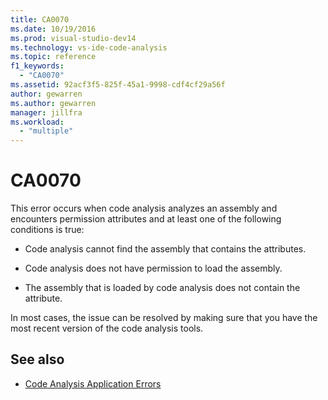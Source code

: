 ```yaml
---
title: CA0070
ms.date: 10/19/2016
ms.prod: visual-studio-dev14
ms.technology: vs-ide-code-analysis
ms.topic: reference
f1_keywords:
  - "CA0070"
ms.assetid: 92acf3f5-825f-45a1-9998-cdf4cf29a56f
author: gewarren
ms.author: gewarren
manager: jillfra
ms.workload:
  - "multiple"
---
```

# CA0070

This error occurs when code analysis analyzes an assembly and encounters permission attributes and at least one of the following conditions is true:

- Code analysis cannot find the assembly that contains the attributes.

- Code analysis does not have permission to load the assembly.

- The assembly that is loaded by code analysis does not contain the attribute.

In most cases, the issue can be resolved by making sure that you have the most recent version of the code analysis tools.

## See also

- [Code Analysis Application Errors](../code-quality/code-analysis-application-errors.md)
